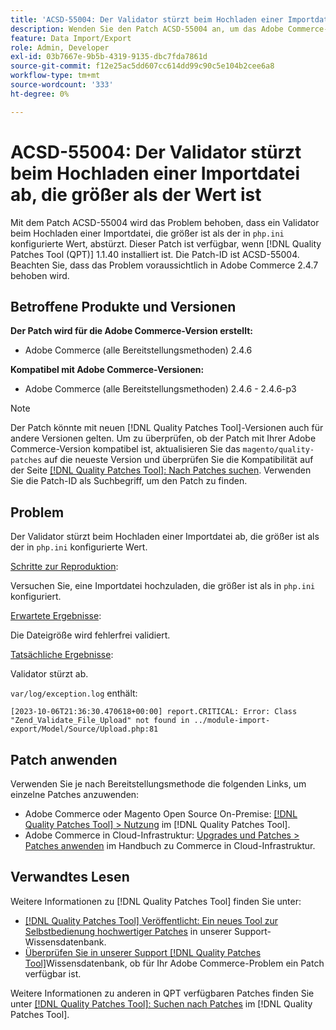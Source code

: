 ```yaml
---
title: 'ACSD-55004: Der Validator stürzt beim Hochladen einer Importdatei ab, die größer als der Wert ist'
description: Wenden Sie den Patch ACSD-55004 an, um das Adobe Commerce-Problem zu beheben, bei dem ein Validator beim Hochladen einer Importdatei, die größer ist als der in „php.ini“ konfigurierte Wert, abstürzt.
feature: Data Import/Export
role: Admin, Developer
exl-id: 03b7667e-9b5b-4319-9135-dbc7fda7861d
source-git-commit: f12e25ac5dd607cc614dd99c90c5e104b2cee6a8
workflow-type: tm+mt
source-wordcount: '333'
ht-degree: 0%

---
```


# ACSD-55004: Der Validator stürzt beim Hochladen einer Importdatei ab, die größer als der Wert ist

Mit dem Patch ACSD-55004 wird das Problem behoben, dass ein Validator beim Hochladen einer Importdatei, die größer ist als der in `php.ini` konfigurierte Wert, abstürzt. Dieser Patch ist verfügbar, wenn [!DNL Quality Patches Tool (QPT)] 1.1.40 installiert ist. Die Patch-ID ist ACSD-55004. Beachten Sie, dass das Problem voraussichtlich in Adobe Commerce 2.4.7 behoben wird.

## Betroffene Produkte und Versionen

**Der Patch wird für die Adobe Commerce-Version erstellt:**

* Adobe Commerce (alle Bereitstellungsmethoden) 2.4.6

**Kompatibel mit Adobe Commerce-Versionen:**

* Adobe Commerce (alle Bereitstellungsmethoden) 2.4.6 - 2.4.6-p3

>[!NOTE]
>
>Der Patch könnte mit neuen [!DNL Quality Patches Tool]-Versionen auch für andere Versionen gelten. Um zu überprüfen, ob der Patch mit Ihrer Adobe Commerce-Version kompatibel ist, aktualisieren Sie das `magento/quality-patches` auf die neueste Version und überprüfen Sie die Kompatibilität auf der Seite [[!DNL Quality Patches Tool]: Nach Patches suchen](https://experienceleague.adobe.com/tools/commerce-quality-patches/index.html). Verwenden Sie die Patch-ID als Suchbegriff, um den Patch zu finden.

## Problem

Der Validator stürzt beim Hochladen einer Importdatei ab, die größer ist als der in `php.ini` konfigurierte Wert.

<u>Schritte zur Reproduktion</u>:

Versuchen Sie, eine Importdatei hochzuladen, die größer ist als in `php.ini` konfiguriert.

<u>Erwartete Ergebnisse</u>:

Die Dateigröße wird fehlerfrei validiert.

<u>Tatsächliche Ergebnisse</u>:

Validator stürzt ab.

`var/log/exception.log` enthält:

```
[2023-10-06T21:36:30.470618+00:00] report.CRITICAL: Error: Class "Zend_Validate_File_Upload" not found in ../module-import-export/Model/Source/Upload.php:81
```

## Patch anwenden

Verwenden Sie je nach Bereitstellungsmethode die folgenden Links, um einzelne Patches anzuwenden:

* Adobe Commerce oder Magento Open Source On-Premise: [[!DNL Quality Patches Tool] > Nutzung](https://experienceleague.adobe.com/docs/commerce-operations/tools/quality-patches-tool/usage.html) im [!DNL Quality Patches Tool].
* Adobe Commerce in Cloud-Infrastruktur: [Upgrades und Patches > Patches anwenden](https://experienceleague.adobe.com/docs/commerce-cloud-service/user-guide/develop/upgrade/apply-patches.html) im Handbuch zu Commerce in Cloud-Infrastruktur.

## Verwandtes Lesen

Weitere Informationen zu [!DNL Quality Patches Tool] finden Sie unter:

* [[!DNL Quality Patches Tool] Veröffentlicht: Ein neues Tool zur Selbstbedienung hochwertiger Patches](/help/announcements/adobe-commerce-announcements/magento-quality-patches-released-new-tool-to-self-serve-quality-patches.md) in unserer Support-Wissensdatenbank.
* [Überprüfen Sie in unserer Support [!DNL Quality Patches Tool]](/help/support-tools/patches-available-in-qpt-tool/check-patch-for-magento-issue-with-magento-quality-patches.md)Wissensdatenbank, ob für Ihr Adobe Commerce-Problem ein Patch verfügbar ist.

Weitere Informationen zu anderen in QPT verfügbaren Patches finden Sie unter [[!DNL Quality Patches Tool]: Suchen nach Patches](https://experienceleague.adobe.com/tools/commerce-quality-patches/index.html) im [!DNL Quality Patches Tool].
